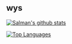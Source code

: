 ## wys

[![Salman's github stats](https://github-readme-stats.vercel.app/api?username=DarkSoulWind&count_private=true&show_icons=true&theme=gruvbox)](https://github.com/DarkSoulWind)

[![Top Languages](https://github-readme-stats.vercel.app/api/top-langs/?username=DarkSoulWind&hide=php&theme=gruvbox)](https://github.com/DarkSoulWind)
